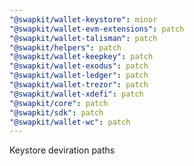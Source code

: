 ```yaml
---
"@swapkit/wallet-keystore": minor
"@swapkit/wallet-evm-extensions": patch
"@swapkit/wallet-talisman": patch
"@swapkit/helpers": patch
"@swapkit/wallet-keepkey": patch
"@swapkit/wallet-exodus": patch
"@swapkit/wallet-ledger": patch
"@swapkit/wallet-trezor": patch
"@swapkit/wallet-xdefi": patch
"@swapkit/core": patch
"@swapkit/sdk": patch
"@swapkit/wallet-wc": patch
---
```


Keystore deviration paths
